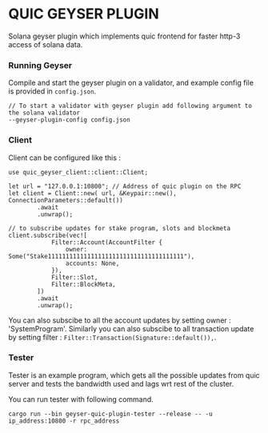 # QUIC GEYSER PLUGIN

Solana geyser plugin which implements quic frontend for faster http-3 access of solana data.

### Running Geyser

Compile and start the geyser plugin on a validator, and example config file is provided in `config.json`.

```
// To start a validator with geyser plugin add following argument to the solana validator
--geyser-plugin-config config.json
```

### Client

Client can be configured like this :

```
use quic_geyser_client::client::Client;

let url = "127.0.0.1:10800"; // Address of quic plugin on the RPC
let client = Client::new( url, &Keypair::new(), ConnectionParameters::default())
        .await
        .unwrap();

// to subscribe updates for stake program, slots and blockmeta
client.subscribe(vec![
            Filter::Account(AccountFilter {
                owner: Some("Stake11111111111111111111111111111111111111"),
                accounts: None,
            }),
            Filter::Slot,
            Filter::BlockMeta,
        ])
        .await
        .unwrap();
```

You can also subscibe to all the account updates by setting owner : 'SystemProgram'.
Similarly you can also subscibe to all transaction update by setting filter : `Filter::Transaction(Signature::default()),`.


### Tester

Tester is an example program, which gets all the possible updates from quic server and tests the bandwidth used and lags wrt rest of the cluster.

You can run tester with following command.

```
cargo run --bin geyser-quic-plugin-tester --release -- -u ip_address:10800 -r rpc_address
```